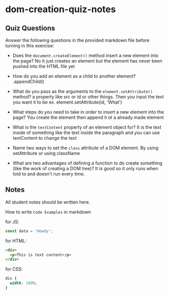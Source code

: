 # dom-creation-quiz-notes

## Quiz Questions

Answer the following questions in the provided markdown file before turning in this exercise:

- Does the `document.createElement()` method insert a new element into the page? No it just creates an element but the element has never been pushed into the HTML file yet

- How do you add an element as a child to another element? .appendChild()

- What do you pass as the arguments to the `element.setAttribute()` method? a property like src or id or other things. Then you input the text you want it to be ex. element.setAttribute(id, 'What')

- What steps do you need to take in order to insert a new element into the page? You create the element then append it ot a already made element

- What is the `textContent` property of an element object for? It is the text inside of something like the text inside the paragraph and you can use textContent to change the text

- Name two ways to set the `class` attribute of a DOM element. By using setAttribute or using className

- What are two advantages of defining a function to do create something (like the work of creating a DOM tree)? It is good so it only runs when told to and doesn't run every time.

## Notes

All student notes should be written here.

How to write `Code Examples` in markdown

for JS:

```javascript
const data = 'Howdy';
```

for HTML:

```html
<div>
  <p>This is text content</p>
</div>
```

for CSS:

```css
div {
  width: 100%;
}
```
